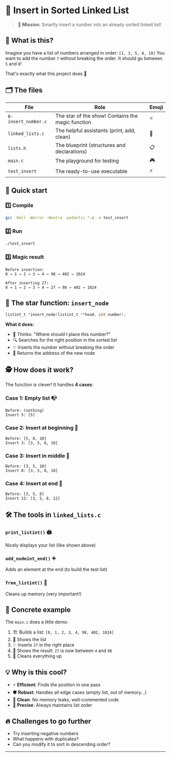 # 📝 Insert in Sorted Linked List

> 🎯 **Mission**: Smartly insert a number into an already sorted linked list!

## 🤔 What is this?

Imagine you have a list of numbers arranged in order: `[1, 3, 5, 8, 10]`
You want to add the number `7` without breaking the order. It should go between `5` and `8`!

That's exactly what this project does 🚀

## 🗂️ The files

| File | Role | Emoji |
|------|------|-------|
| `0-insert_number.c` | The star of the show! Contains the magic function | ⭐ |
| `linked_lists.c` | The helpful assistants (print, add, clean) | 🔧 |
| `lists.h` | The blueprint (structures and declarations) | 📋 |
| `main.c` | The playground for testing | 🎮 |
| `test_insert` | The ready-to-use executable | ⚡ |

## 🚀 Quick start

### 1️⃣ Compile
```bash
gcc -Wall -Werror -Wextra -pedantic *.c -o test_insert
```

### 2️⃣ Run
```bash
./test_insert
```

### 3️⃣ Magic result
```
Before insertion:
0 → 1 → 2 → 3 → 4 → 98 → 402 → 1024

After inserting 27:
0 → 1 → 2 → 3 → 4 → 27 → 98 → 402 → 1024
```

## 🎯 The star function: `insert_node`

```c
listint_t *insert_node(listint_t **head, int number);
```

**What it does:**
- 🧠 Thinks: "Where should I place this number?"
- 🔍 Searches for the right position in the sorted list
- ✨ Inserts the number without breaking the order
- 💾 Returns the address of the new node

## 🕵️ How does it work?

The function is clever! It handles **4 cases**:

### Case 1: Empty list 📭
```
Before: (nothing)
Insert 5: [5]
```

### Case 2: Insert at beginning 🥇
```
Before: [5, 8, 10]
Insert 3: [3, 5, 8, 10]
```

### Case 3: Insert in middle 🎯
```
Before: [3, 5, 10]
Insert 8: [3, 5, 8, 10]
```

### Case 4: Insert at end 🏁
```
Before: [3, 5, 8]
Insert 12: [3, 5, 8, 12]
```

## 🛠️ The tools in `linked_lists.c`

### `print_listint()` 🖨️
Nicely displays your list (like shown above)

### `add_nodeint_end()` ➕
Adds an element at the end (to build the test list)

### `free_listint()` 🧹
Cleans up memory (very important!)

## 🎪 Concrete example

The `main.c` does a little demo:

1. 🏗️ Builds a list: `[0, 1, 2, 3, 4, 98, 402, 1024]`
2. 📸 Shows the list
3. ✨ Inserts `27` in the right place
4. 📸 Shows the result: `27` is now between `4` and `98`
5. 🧹 Cleans everything up

## 💡 Why is this cool?

- ⚡ **Efficient**: Finds the position in one pass
- 🛡️ **Robust**: Handles all edge cases (empty list, out of memory...)
- 🧼 **Clean**: No memory leaks, well-commented code
- 🎯 **Precise**: Always maintains list order

## 🔥 Challenges to go further

- Try inserting negative numbers
- What happens with duplicates?
- Can you modify it to sort in descending order?

---
